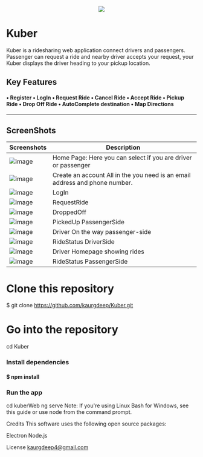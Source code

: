 <p align="center">
  <img src="https://user-images.githubusercontent.com/37717564/64203536-7f497b00-ce48-11e9-9b15-eadd69e84061.png">
</p>




# Kuber 
Kuber is a ridesharing web application connect drivers and passengers. Passenger can request a ride and nearby driver accepts your request, your Kuber displays the driver heading to your pickup location.    

**Key Features** 
------------------
#### • Register • LogIn • Request Ride • Cancel Ride • Accept Ride • Pickup Ride • Drop Off Ride  • AutoComplete destination • Map Directions
----------------
## ScreenShots

Screenshots  | Description
------------ | -------------
![image](https://user-images.githubusercontent.com/37717564/64212586-aa3ec980-ce5e-11e9-834f-0a30c6600839.png)| Home Page: Here you can                                                                                                                 select if you are driver                                                                                                                 or passenger
![image](https://user-images.githubusercontent.com/37717564/64212197-69928080-ce5d-11e9-9543-a3ab01188bea.png) |  Create an account All                                                                                                                   in the you need is an                                                                                                                   email address and                                                                                                                       phone number.  
![image](https://user-images.githubusercontent.com/37717564/64224197-7cbc4500-ce8b-11e9-9522-529743333d53.png)  | LogIn
![image](https://user-images.githubusercontent.com/37717564/64224101-24854300-ce8b-11e9-87a3-64fe6495e4ef.png)  | RequestRide
![image](https://user-images.githubusercontent.com/37717564/64224251-b2f9c480-ce8b-11e9-8cb5-e0a65ed379fe.png)  | DroppedOff
![image](https://user-images.githubusercontent.com/37717564/64224303-efc5bb80-ce8b-11e9-8ec4-e0ccb4209c8b.png)  | PickedUp PassengerSide
![image](https://user-images.githubusercontent.com/37717564/64224405-2dc2df80-ce8c-11e9-80ac-56deae076693.png)  | Driver On the way                                                                                                                       passenger-side
![image](https://user-images.githubusercontent.com/37717564/64224462-7d091000-ce8c-11e9-8ee1-61e6efa34084.png)  | RideStatus DriverSide
![image](https://user-images.githubusercontent.com/37717564/64224499-aa55be00-ce8c-11e9-884b-bdf115597d14.png)  | Driver Homepage                                                                                                                         showing rides
![image](https://user-images.githubusercontent.com/37717564/64224564-dd984d00-ce8c-11e9-87b2-83d9ded09277.png)  | RideStatus                                                                                                                               PassengerSide
# Clone this repository
$ git clone https://github.com/kaurgdeep/Kuber.git

# Go into the repository
 cd Kuber
 
### Install dependencies
#### $ npm install

### Run the app
cd kuberWeb
ng serve
Note: If you're using Linux Bash for Windows, see this guide or use node from the command prompt.

Credits
This software uses the following open source packages:

Electron
Node.js

License
kaurgdeep4@gmail.com 
